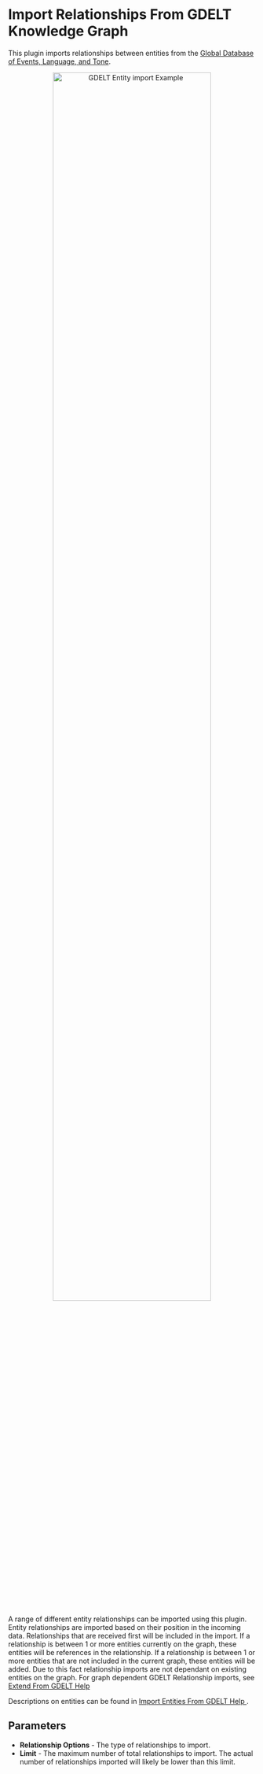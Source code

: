 # Import Relationships From GDELT Knowledge Graph

This plugin imports relationships between entities from the <a href="https://www.gdeltproject.org/">Global Database of Events, Language, and Tone</a>.
<div style="text-align: center">
    <img src="../ext/docs/AdaptorsDataAccessPlugins/resources/GDELTRelationshipImport.png" width="80%" alt="GDELT Entity import Example"/>
</div>

A range of different entity relationships can be imported using this plugin. Entity relationships are imported based on their position in the incoming data. Relationships that are received first will be included in the import. 
If a relationship is between 1 or more entities currently on the graph, these entities will be references in the relationship. If a relationship is between 1 or more entities that are not included in the current graph, these entities will be added. 
Due to this fact relationship imports are not dependant on existing entities on the graph. For graph dependent GDELT Relationship imports, see 
<a href="../ext/docs/AdaptorsDataAccessPlugins/extend-from-gdelt.md"> 
    Extend From GDELT Help
</a>

Descriptions on entities can be found in 
<a href="../ext/docs/AdaptorsDataAccessPlugins/import-entities-from-gdelt.md"> 
    Import Entities From GDELT Help
</a>.

## Parameters
-   **Relationship Options** - The type of relationships to import.
-   **Limit** - The maximum number of total relationships to import. The actual number of relationships imported will likely be lower than this limit.
